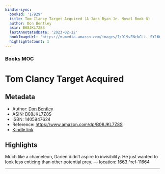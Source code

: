 ```yaml
---
kindle-sync:
  bookId: '17929'
  title: Tom Clancy Target Acquired (A Jack Ryan Jr. Novel Book 8)
  author: Don Bentley
  asin: B08JKL7Z8S
  lastAnnotatedDate: '2023-02-12'
  bookImageUrl: 'https://m.media-amazon.com/images/I/919vFNrkCLL._SY160.jpg'
  highlightsCount: 1
---
```

### [Books MOC](Books%20MOC.md)

# Tom Clancy Target Acquired

## Metadata
* Author: [Don Bentley](https://www.amazon.comundefined)
* ASIN: B08JKL7Z8S
* ISBN: 1405947624
* Reference: https://www.amazon.com/dp/B08JKL7Z8S
* [Kindle link](kindle://book?action=open&asin=B08JKL7Z8S)

## Highlights
Much like a chameleon, Darien didn’t aspire to invisibility. He just wanted to look less enticing than other potential prey. — location: [1663](kindle://book?action=open&asin=B08JKL7Z8S&location=1663) ^ref-11664

---
